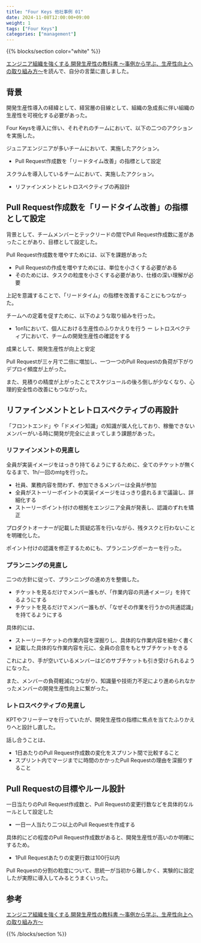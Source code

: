```yaml
---
title: "Four Keys 他社事例 01"
date: 2024-11-08T12:00:00+09:00
weight: 1
tags: ["Four Keys"]
categories: ["management"]
---
```


{{% blocks/section color="white" %}}

[エンジニア組織を強くする 開発生産性の教科書 ～事例から学ぶ、生産性向上への取り組み方～](https://amzn.to/4fFOPaa)を読んで、自分の言葉に直しました。

## 背景

開発生産性導入の経緯として、経営層の目線として、組織の急成長に伴い組織の生産性を可視化する必要があった。

Four Keysを導入に伴い、それぞれのチームにおいて、以下の二つのアクションを実施した。

ジュニアエンジニアが多いチームにおいて、実施したアクション。

- Pull Request作成数を「リードタイム改善」の指標として設定

スクラムを導入しているチームにおいて、実施したアクション。

- リファインメントとレトロスペクティブの再設計

## Pull Request作成数を「リードタイム改善」の指標として設定

背景として、チームメンバーとテックリードの間でPull Request作成数に差があったことがあり、目標として設定した。

Pull Request作成数を増やすためには、以下を課題があった

- Pull Requestの作成を増やすためには、単位を小さくする必要がある
- そのためには、タスクの粒度を小さくする必要があり、仕様の深い理解が必要

上記を意識することで、「リードタイム」の指標を改善することにもつながった。

チームへの定着を促すために、以下のような取り組みを行った。

- 1on1において、個人における生産性のふりかえりを行う
ー レトロスペクティブにおいて、チームの開発生産性の確認をする

成果として、開発生産性が向上と安定

Pull Requestが三ヶ月で二倍に増加し、一つ一つのPull Requestの負荷が下がりデプロイ頻度が上がった。

また、見積りの精度が上がったことでスケジュールの後ろ倒しが少なくなり、心理的安全性の改善にもつながった。

## リファインメントとレトロスペクティブの再設計

「フロントエンド」や「ドメイン知識」の知識が属人化しており、稼働できないメンバーがいる時に開発が完全に止まってしまう課題があった。

### リファインメントの見直し

全員が実装イメージをはっきり持てるようにするために、全てのチケットが無くなるまで、1h/一回のmtgを行った。

- 社員、業務内容を問わず、参加できるメンバーは全員が参加
- 全員がストーリーポイントの実装イメージをはっきり盛れるまで議論し、詳細化する
- ストーリーポイント付けの根拠をエンジニア全員が発表し、認識のずれを矯正

プロダクトオーナーが記載した質疑応答を行いながら、残タスクと行わないことを明確化した。

ポイント付けの認識を修正するためにも、プランニングポーカーを行った。

### プランニングの見直し

二つの方針に従って、プランニングの進め方を整備した。

- チケットを見るだけでメンバー誰もが、「作業内容の共通イメージ」を持てるようにする
- チケットを見るだけでメンバー誰もが、「なぜその作業を行うかの共通認識」を持てるようにする

具体的には、

- ストーリーチケットの作業内容を深掘りし、具体的な作業内容を細かく書く
- 記載した具体的な作業内容を元に、全員の合意をもとサブチケットをきる

<!-- 深掘りする粒度は、プランニングに参加していないメンバーでも同等の認識を得られる程度 -->

これにより、手が空いているメンバーはどのサブチケットも引き受けられるようになった。

また、メンバーの負荷軽減につながり、知識量や技術力不足により進められなかったメンバーの開発生産性向上に繋がった。

### レトロスペクティブの見直し

KPTやフリーテーマを行っていたが、開発生産性の指標に焦点を当てたふりかえりへと設計し直した。

話し合うことは、

- 1日あたりのPull Request作成数の変化をスプリント間で比較すること
- スプリント内でマージまでに時間のかかったPull Requestの理由を深掘りすること

## Pull Requestの目標やルール設計

一日当たりのPull Request作成数と、Pull Requestの変更行数などを具体的なルールとして設定した

- 一日一人当たり二つ以上のPull Requestを作成する

具体的にどの程度のPull Request作成数があると、開発生産性が高いのか明確にするため。

- 1Pull Requestあたりの変更行数は100行以内

Pull Requestの分割の粒度について、思統一が当初から難しかく、実験的に設定したが実際に導入してみるとうまくいった。

## 参考

[エンジニア組織を強くする 開発生産性の教科書 ～事例から学ぶ、生産性向上への取り組み方～](https://amzn.to/4fFOPaa)


{{% /blocks/section %}}
